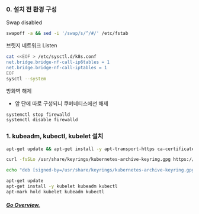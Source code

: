 ### 0. 설치 전 환경 구성

Swap disabled
```bash
swapoff -a && sed -i '/swap/s/^/#/' /etc/fstab
```

브릿지 네트워크 Listen
```bash
cat <<EOF > /etc/sysctl.d/k8s.conf
net.bridge.bridge-nf-call-ip6tables = 1
net.bridge.bridge-nf-call-iptables = 1
EOF
sysctl --system
```

방화벽 해제
 - 앞 단에 따로 구성되니 쿠버네티스에선 해제

```bash
systemctl stop firewalld
systemctl disable firewalld
```


### 1. kubeadm, kubectl, kubelet 설치

```bash
apt-get update && apt-get install -y apt-transport-https ca-certificates curl

curl -fsSLo /usr/share/keyrings/kubernetes-archive-keyring.gpg https://packages.cloud.google.com/apt/doc/apt-key.gpg

echo "deb [signed-by=/usr/share/keyrings/kubernetes-archive-keyring.gpg] https://apt.kubernetes.io/ kubernetes-xenial main" | sudo tee /etc/apt/sources.list.d/kubernetes.list

apt-get update
apt-get install -y kubelet kubeadm kubectl
apt-mark hold kubelet kubeadm kubectl
```

##### [Go Overview.](https://github.com/es5es5/TIL/tree/main/kubernetes/2021-05-03)
